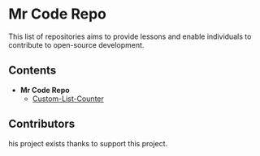 # Mr Code Repo

This list of repositories aims to provide lessons and enable individuals to contribute to open-source development.

## Contents

- <b>Mr Code Repo</b>
  - [Custom-List-Counter](#contents)

## Contributors

his project exists thanks to support this project.
